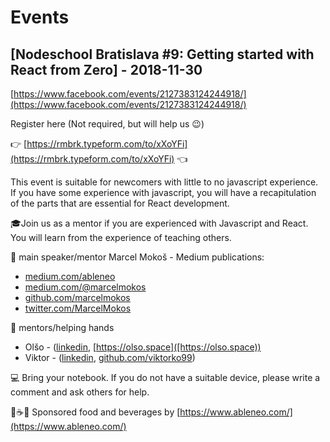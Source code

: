 # Events

## [Nodeschool Bratislava #9: Getting started with React from Zero] - 2018-11-30

[https://www.facebook.com/events/2127383124244918/](https://www.facebook.com/events/2127383124244918/)

Register here (Not required, but will help us 😉)

👉 [https://rmbrk.typeform.com/to/xXoYFi](https://rmbrk.typeform.com/to/xXoYFi) 👈

This event is suitable for newcomers with little to no javascript experience. If you have some experience with javascript, you will have a recapitulation of the parts that are essential for React development.

🎓Join us as a mentor if you are experienced with Javascript and React. You will learn from the experience of teaching others.

🎤 main speaker/mentor Marcel Mokoš -
Medium publications:

- [medium.com/ableneo](https://medium.com/ableneo)
- [medium.com/@marcelmokos](https://medium.com/@marcelmokos)
- [github.com/marcelmokos](https://github.com/marcelmokos)
- [twitter.com/MarcelMokos](https://twitter.com/MarcelMokos)

🧸 mentors/helping hands

- Olšo - ([linkedin](https://linkedin.com/in/martinolsansky), [https://olso.space]([https://olso.space))
- Viktor - ([linkedin]([https://linkedin.com/in/vikival), [github.com/viktorko99](https://github.com/viktorko99))

💻 Bring your notebook. If you do not have a suitable device, please write a comment and ask others for help.

🥤☕️🍰 Sponsored food and beverages by [https://www.ableneo.com/](https://www.ableneo.com/)
